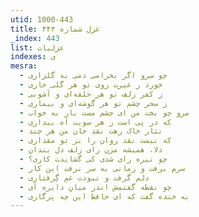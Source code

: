 ```yaml
---
utid: 1000-443
title: غزل شماره ۴۴۳
_index: 443
list: غزلیات
indexes: ی
mesra:
  - چو سرو اگر بخرامی دمی به گلزاری
  - خورد ز غیرت روی تو هر گلی خاری
  - ز کفر زلف تو هر حلقه‌ای و آشوبی
  - ز سحر چشم تو هر گوشه‌ای و بیماری
  - مرو چو بخت من ای چشم مست یار به خواب
  - که در پی است ز هر سویت آه بیداری
  - نثار خاک رهت نقد جان من هر چند
  - که نیست نقد روان را بر تو مقداری
  - دلا، همیشه مزن رای زلف دل بندان
  - چو تیره رای شدی کی گشایدت کاری؟
  - سرم برفت و زمانی به سر نرفت این کار
  - دلم گرفت و نبودت غمِ گِرفتاری
  - چو نقطه گفتمش اندر میانِ دایره آی
  - به خنده گفت که ای حافظ این چه پرگاری
---
```

